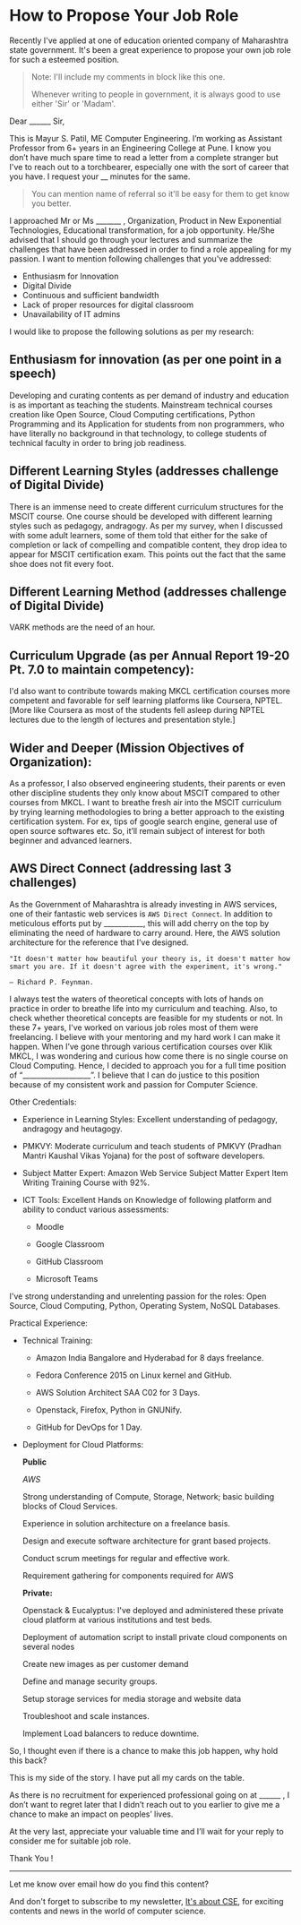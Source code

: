 # How to Propose Your Job Role

Recently I've applied at one of education oriented company of Maharashtra state government. It's been a great experience to propose your own job role for such a esteemed position.

> Note: I'll include my comments in block like this one.
>
> Whenever writing to people in government, it is always good to use either 'Sir' or 'Madam'.

Dear ______ Sir,  

This is Mayur S. Patil, ME Computer Engineering. I’m working as Assistant Professor from 6+ years in an Engineering College at Pune. I know you don’t have much spare time to read a letter from a complete stranger but I've to reach out to a torchbearer, especially one with the sort of career that you have. I request your __ minutes for the same.

> You can mention name of referral so it'll be easy for them to get know you better.
>

I approached Mr or Ms _______ , Organization, Product in New Exponential Technologies, Educational transformation, for a job opportunity. He/She advised that I should go through your lectures and summarize the challenges that have been addressed in order to find a role appealing for my passion. I want to mention following challenges that you've addressed:

- Enthusiasm for Innovation
- Digital Divide
- Continuous and sufficient bandwidth
- Lack of proper resources for digital classroom
- Unavailability of IT admins 

I would like to propose the following solutions as per my research:

## Enthusiasm for innovation (as per one point in a speech)

Developing and curating contents as per demand of industry and education is as important as teaching the students. Mainstream technical courses creation like Open Source, Cloud Computing certifications, Python Programming and its Application for students from non programmers, who have literally no background in that technology, to college students of technical faculty in order to bring job readiness.

## Different Learning Styles (addresses challenge of Digital Divide)

There is an immense need to create different curriculum structures for the MSCIT course. One course should be developed with different learning styles such as pedagogy, andragogy. As per my survey, when I discussed with some adult learners, some of them told that either for the sake of completion or  lack of compelling and compatible content, they drop idea to appear for MSCIT certification exam. This points out the fact that the same shoe does not fit every foot.

## Different Learning Method (addresses challenge of Digital Divide)

VARK methods are the need of an hour.

## Curriculum Upgrade (as per Annual Report 19-20 Pt. 7.0 to maintain competency):

I'd also want to contribute towards making MKCL certification courses more competent and favorable for self learning platforms like Coursera, NPTEL. [More like Coursera as most of the students fell asleep during NPTEL lectures due to the length of lectures and presentation style.]

## Wider and Deeper (Mission Objectives of Organization):

As a professor, I also observed engineering students, their parents or even other discipline students they only know about MSCIT compared to other courses from MKCL. I want to breathe fresh air into the MSCIT curriculum by trying learning methodologies to bring a better approach to the existing certification system. For ex, tips of google search engine, general use of open source softwares  etc. So, it’ll remain subject of interest for both beginner and advanced learners.

## AWS Direct Connect (addressing last 3 challenges)

As the Government of Maharashtra is already investing in AWS services, one of their fantastic web services is `AWS Direct Connect`. In addition to meticulous efforts put by ___________, this will add cherry on the top by eliminating the need of hardware to carry around. Here, the AWS solution architecture for the reference that I’ve designed.

```
"It doesn't matter how beautiful your theory is, it doesn't matter how smart you are. If it doesn't agree with the experiment, it's wrong."

― Richard P. Feynman.
```

I always test the waters of theoretical concepts with lots of hands on practice in order to breathe life into my curriculum and teaching. Also, to check whether theoretical concepts are feasible for my students or not.
In these 7+ years, I've worked on various job roles most of them were freelancing. I believe with your mentoring and my hard work I can make it happen. When I’ve gone through various certification courses over Klik MKCL, I was wondering and curious how come there is no single course on Cloud Computing. Hence, I decided to approach you for a full time position of “___________________”. I believe that I can do justice to this position because of my consistent work and passion for Computer Science.

Other Credentials:

- Experience in Learning Styles: Excellent understanding of pedagogy, andragogy and heutagogy.

- PMKVY: Moderate curriculum and teach students of PMKVY (Pradhan Mantri Kaushal Vikas Yojana) for the post of software developers.

- Subject Matter Expert: Amazon Web Service Subject Matter Expert Item Writing Training Course with 92%.

- ICT Tools: Excellent Hands on Knowledge of following platform and ability to conduct various assessments:

	- Moodle

	- Google Classroom

	- GitHub Classroom

	- Microsoft Teams

I've strong understanding and unrelenting passion for the roles: Open Source, Cloud Computing, Python, Operating System, NoSQL Databases.

Practical Experience:
- Technical Training:

	- Amazon India Bangalore and Hyderabad for 8 days freelance.

	- Fedora Conference 2015 on Linux kernel and GitHub.

	- AWS Solution Architect SAA C02 for 3 Days.

	- Openstack, Firefox, Python in GNUNify.

	- GitHub for DevOps for 1 Day.
 
- Deployment for Cloud Platforms:

	**Public**

    *AWS*

	Strong understanding of Compute, Storage, Network; basic building  blocks of Cloud Services.

	Experience in solution architecture on a freelance basis.

	Design and execute software architecture for grant based projects.

	Conduct scrum meetings for regular and effective work.

	Requirement gathering for components required for AWS
 
	**Private:**

	Openstack & Eucalyptus: I've deployed and administered these private cloud platform at various institutions and test beds.

 	Deployment of automation script to install private cloud components on several nodes

	Create new images as per customer demand
	
	Define and manage security groups.
	
	Setup storage services for media storage and website data
	
	Troubleshoot and scale instances.
	
	Implement Load balancers to reduce downtime.

So, I thought even if there is a chance to make this job happen, why hold this back?

This is my side of the story. I have put all my cards on the table. 

As there is no recruitment for experienced professional going on at ______ , I don’t want to regret later that I didn’t reach out to you earlier to give me a chance to make an impact on peoples’ lives.

At the very last, appreciate your valuable time and I’ll wait for your reply to consider me for suitable job role.

Thank You !

-----

Let me know over email how do you find this content?

And don't forget to subscribe to my newsletter, [It's about CSE](https://tinyletter.com/mayurp7), for exciting contents and news in the world of computer science.